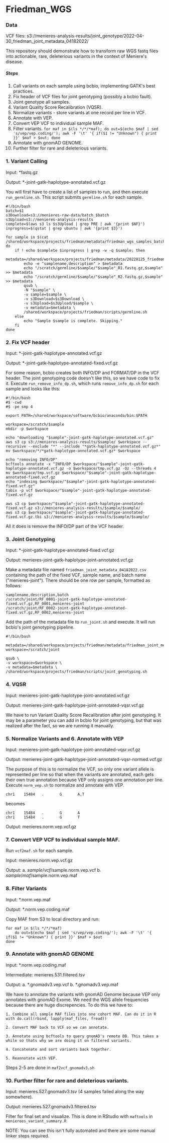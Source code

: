 # Friedman_WGS

### Data
VCF files: s3://menieres-analysis-results/joint_genotype/2022-04-30_friedman_joint_metadata_04182022/

This repository should demonstrate how to transform raw WGS fastq files into actionable, rare, deleterious variants in the context of Meniere's disease.

##### Steps

1. Call variants on each sample using bcbio, implementing GATK's best practices.
2. Fix header of VCF files for joint genotyping (possibly a bcbio fault).
3. Joint genotype all samples.
4. Variant Quality Score Recalibration (VQSR).
5. Normalize variants - store variants at one record per line in VCF.
6. Annotate with VEP.
7. Convert VEP VCF to individual sample MAF.
8. Filter variants. `for maf in $(ls */*/*maf); do out=$(echo $maf | sed 's/vep/vep.coding/'); awk -F '\t' '{ if($1 != "Unknown") { print }}' $maf > $out; done`
9. Annotate with gnomAD GENOME.
10. Further filter for rare and deleterious variants.

### 1. Variant Calling

Input: *fastq.gz

Output: *-joint-gatk-haplotype-annotated.vcf.gz

You will first have to create a list of samples to run, and then execute `run_germline.sh`. This script submits `germline.sh` for each sample.

```
#!/bin/bash
batch=$1
s3Download=s3://menieres-raw-data/batch_$batch
s3Upload=s3://menieres-analysis-results
complete=$(aws s3 ls $s3Upload | grep PRE | awk '{print $NF}')
inprogress=$(qstat | grep ubuntu | awk '{print $3}')

for sample in $(cat /shared/workspace/projects/friedman/metadata/friedman_wgs_samples_batch$batch.txt); do
    if ! echo $complete $inprogress | grep -w -q $sample; then
        metadata=/shared/workspace/projects/friedman/metadata/20220125_friedman_wgs_"$sample".csv
        echo -e "samplename,description" > $metadata
        echo "/scratch/germline/$sample/"$sample"_R1.fastq.gz,$sample" >> $metadata
        echo "/scratch/germline/$sample/"$sample"_R2.fastq.gz,$sample" >> $metadata
        qsub \
        -N "$sample" \
        -v sample=$sample \
        -v s3Download=$s3Download \
        -v s3Upload=$s3Upload/$sample \
        -v metadata=$metadata \
        /shared/workspace/projects/friedman/scripts/germline.sh
    else
        echo "Sample $sample is complete. Skipping."
    fi
done
```
### 2. Fix VCF header

Input: *-joint-gatk-haplotype-annotated.vcf.gz

Output: *-joint-gatk-haplotype-annotated-fixed.vcf.gz

For some reason, bcbio creates both INFO/DP and FORMAT/DP in the VCF header. The joint genotyping code doesn't like this, so we have code to fix it. Execute `run_remove_info_dp.sh`, which runs `remove_info_dp.sh` for each sample and looks like this:
```
#!/bin/bash
#$ -cwd
#$ -pe smp 4

export PATH=/shared/workspace/software/bcbio/anaconda/bin:$PATH

workspace=/scratch/$sample
mkdir -p $workspace

echo "downloading "$sample"-joint-gatk-haplotype-annotated.vcf.gz"
aws s3 cp s3://menieres-analysis-results/$sample/ $workspace --recursive --exclude "*" --include "*gatk-haplotype-annotated.vcf.gz*"
mv $workspace/*/*gatk-haplotype-annotated.vcf.gz* $workspace

echo "removing INFO/DP"
bcftools annotate -x ^INFO/DP $workspace/"$sample"-joint-gatk-haplotype-annotated.vcf.gz -o $workspace/tmp.vcf.gz -Oz --threads 4
mv $workspace/tmp.vcf.gz $workspace/"$sample"-joint-gatk-haplotype-annotated-fixed.vcf.gz
echo "indexing $workspace/"$sample"-joint-gatk-haplotype-annotated-fixed.vcf.gz"
tabix -p vcf $workspace/"$sample"-joint-gatk-haplotype-annotated-fixed.vcf.gz

aws s3 cp $workspace/"$sample"-joint-gatk-haplotype-annotated-fixed.vcf.gz s3://menieres-analysis-results/$sample/$sample/
aws s3 cp $workspace/"$sample"-joint-gatk-haplotype-annotated-fixed.vcf.gz.tbi s3://menieres-analysis-results/$sample/$sample/
```
All it does is remove the INFO/DP part of the VCF header.

### 3. Joint Genotyping

Input: *-joint-gatk-haplotype-annotated-fixed.vcf.gz

Output: menieres-joint-gatk-haplotype-joint-annotated.vcf.gz

Make a metadata file named `friedman_joint_metadata_04182022.csv` containing the path of the fixed VCF, sample name, and batch name ("menieres-joint"). There should be one row per sample, formatted as follows:
```
samplename,description,batch
/scratch/joint/RF_0001-joint-gatk-haplotype-annotated-fixed.vcf.gz,RF_0001,menieres-joint
/scratch/joint/RF_0002-joint-gatk-haplotype-annotated-fixed.vcf.gz,RF_0002,menieres-joint
```
Add the path of the metadata file to `run_joint.sh` and execute. It will run bcbio's joint genotyping pipeline.
```
#!/bin/bash

metadata=/shared/workspace/projects/friedman/metadata/friedman_joint_metadata_04182022.csv
workspace=/scratch/joint

qsub \
-v workspace=$workspace \
-v metadata=$metadata \
/shared/workspace/projects/friedman/scripts/joint_genotyping.sh
```

### 4. VQSR

Input: menieres-joint-gatk-haplotype-joint-annotated.vcf.gz

Output: menieres-joint-gatk-haplotype-joint-annotated-vqsr.vcf.gz

We have to run Variant Quality Score Recalibration after joint genotyping. It may be a parameter you can add in bcbio for joint genotyping, but that was realized after the fact, so we are running it manually.

### 5. Normalize Variants and 6. Annotate with VEP

Input: menieres-joint-gatk-haplotype-joint-annotated-vqsr.vcf.gz

Output: menieres-joint-gatk-haplotype-joint-annotated-vqsr-normed.vcf.gz

The purpose of this is to normalize the VCF, so only one variant allele is represented per line so that when the variants are annotated, each gets their own true annotation because VEP only assigns one annotation per line.  Execute `norm_vep.sh` to normalize and annotate with VEP.
```
chr1    15484   .       G       A,T
```
becomes
```
chr1    15484   .       G       A
chr1    15484   .       G       T
```

Output: menieres.norm.vep.vcf.gz

### 7. Convert VEP VCF to individual sample MAF.

Run `vcf2maf.sh` for each sample.

Input: menieres.norm.vep.vcf.gz

Output: a. $sample/vcf/$sample.norm.vep.vcf
        b. $sample/maf/$sample.norm.vep.maf

### 8. Filter Variants

Input: *.norm.vep.maf

Output: *.norm.vep.coding.maf

Copy MAF from S3 to local directory and run:
```
for maf in $(ls */*/*maf)
    do out=$(echo $maf | sed 's/vep/vep.coding/'); awk -F '\t' '{ if($1 != "Unknown") { print }}' $maf > $out
done
```

### 9. Annotate with gnomAD GENOME

Input: *.norm.vep.coding.maf

Intermediate: menieres.531.filtered.tsv

Output: a. *.gnomadv3.vep.vcf
        b. *.gnomadv3.vep.maf
        
We have to annotate the variants with gnomAD Genome because VEP only annotates with gnomAD Exome. We need the WGS allele frequencies because there are huge discrepencies. To do this we have to:

    1. Combine all sample MAF files into one cohort MAF. Can do it in R with do.call(rbind, lapply(maf_files, fread))
   
    2. Convert MAF back to VCF so we can annotate.

    3. Annotate using bcftools to query gnomAD's remote DB. This takes a while so thats why we are doing it on filtered variants.
    
    4. Concatenate and sort variants back together.
    
    5. Reannotate with VEP.
    
Steps 2-5 are done in `maf2vcf_gnomadv3.sh`

### 10. Further filter for rare and deleterious variants.

Input: menieres.527.gnomadv3.tsv (4 samples failed along the way somewhere).

Output: menieres.527.gnomadv3.filtered.tsv

Filter for final set and visualize. This is done in RStudio with `maftools` in `menierees_variant_summary.R`

NOTE: You can see this isn't fully automated and there are some manual linker steps required.
